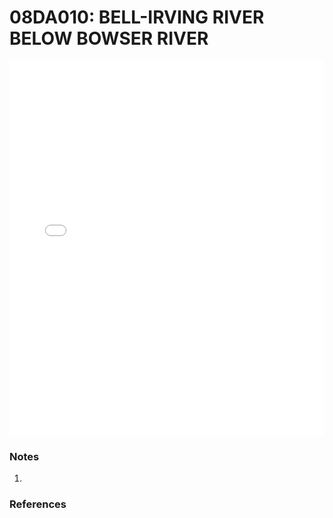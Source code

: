 # 08DA010: BELL-IRVING RIVER BELOW BOWSER RIVER

<iframe src="/_static/stations/08DA010_fdc.html" width="100%" height="600" frameborder="0"></iframe>

### Notes
1. 

### References

